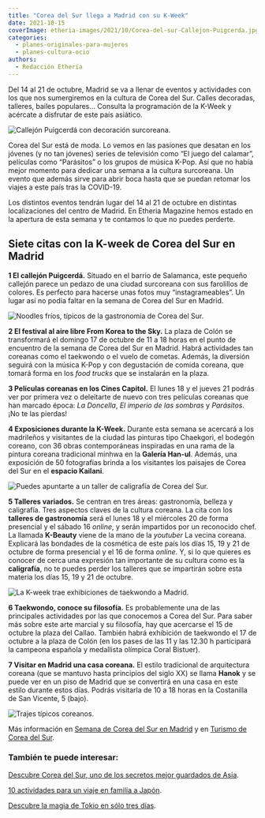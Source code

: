 ```yaml
---
title: "Corea del Sur llega a Madrid con su K-Week"
date: 2021-10-15
coverImage: etheria-images/2021/10/Corea-del-sur-Callejon-Puigcerda.jpg
categories: 
  - planes-originales-para-mujeres
  - planes-cultura-ocio
authors: 
  - Redacción Etheria
---
```


Del 14 al 21 de octubre, Madrid se va a llenar de eventos y actividades con los que nos sumergiremos en la cultura de Corea del Sur. Calles decoradas, talleres, bailes populares… Consulta la programación de la K-Week y acércate a disfrutar de este país asiático.

![Callejón Puigcerdá con decoración surcoreana.](etheria-images/2021/10/Corea-del-sur-Callejon-Puigcerda.jpg "Callejón Puigcerdá con decoración surcoreana. © Turismo de Corea")

Corea del Sur está de moda. Lo vemos en las pasiones que desatan en los jóvenes (y no 
tan jóvenes) series de televisión como “El juego del calamar”, películas como 
“Parásitos” o los grupos de música K-Pop. Así que no había mejor momento para dedicar 
una semana a la cultura surcoreana. Un evento que además sirve para abrir boca hasta que 
se puedan retomar los viajes a este país tras la COVID-19. 

Los distintos eventos tendrán lugar del 14 al 21 de octubre en distintas localizaciones 
del centro de Madrid. En Etheria Magazine hemos estado en la apertura de esta semana y 
te contamos lo que no puedes perderte. 

## Siete citas con la K-week de Corea del Sur en Madrid

**1 El callejón Puigcerdá.** Situado en el barrio de Salamanca, este pequeño callejón 
parece un pedazo de una ciudad surcoreana con sus farolillos de colores. Es perfecto 
para hacerse unas fotos muy “instagrameables”. Un lugar así no podía faltar en la semana 
de Corea del Sur en Madrid. 

![Noodles fríos, típicos de la gastronomía de Corea del Sur.](etheria-images/2021/10/corea-del-sur-gastronomia.jpg "Noodles fríos, típicos de la gastronomía de Corea del Sur.")

**2 El festival al aire libre From Korea to the Sky.** La plaza de Colón se transformará 
el domingo 17 de octubre de 11 a 18 horas en el punto de encuentro de la semana de Corea 
del Sur en Madrid. Habrá actividades tan coreanas como el taekwondo o el vuelo de 
cometas. Además, la diversión seguirá con la música K-Pop y con degustación de comida 
coreana, que tomará forma en los _food trucks_ que se instalarán en la plaza. 

**3 Películas coreanas en los Cines Capitol.** El lunes 18 y el jueves 21 podrás ver por 
primera vez o deleitarte de nuevo con tres películas coreanas que han marcado época: _La 
Doncella_, _El imperio de las sombras_ y _Parásitos_. ¡No te las pierdas! 

**4 Exposiciones durante la K-Week.** Durante esta semana se acercará a los madrileños y 
visitantes de la ciudad las pinturas tipo Chaekgori, el bodegón coreano, con 36 obras 
contemporáneas inspiradas en una rama de la pintura coreana tradicional minhwa en la 
**Galería Han-ul**. Además, una exposición de 50 fotografías brinda a los visitantes los 
paisajes de Corea del Sur en el **espacio Kailani**. 

![Puedes apuntarte a un taller de caligrafía de Corea del Sur.](etheria-images/2021/10/corea-del-sur-caligrafia.jpg "Puedes apuntarte a un taller de caligrafía de Corea del Sur.")

**5 Talleres variados.** Se centran en tres áreas: gastronomía, belleza y caligrafía. 
Tres aspectos claves de la cultura coreana. La cita con los **talleres de gastronomía** 
será el lunes 18 y el miércoles 20 de forma presencial y el sábado 16 _online_, y serán 
impartidos por un reconocido chef. La llamada **K-Beauty** viene de la mano de la 
_youtuber_ La vecina coreana. Explicará las bondades de la cosmética de este país los 
días 15, 19 y 21 de octubre de forma presencial y el 16 de forma _online_. Y, si lo que 
quieres es conocer de cerca una expresión tan importante de su cultura como es la 
**caligrafía**, no te puedes perder los talleres que se impartirán sobre esta materia 
los días 15, 19 y 21 de octubre. 

![La K-week trae exhibiciones de taekwondo a Madrid.](etheria-images/2021/10/corea-del-sur-taekwondo.jpg "La K-week trae exhibiciones de taekwondo a Madrid.")

**6 Taekwondo, conoce su filosofía.** Es probablemente una de las principales 
actividades por las que conocemos a Corea del Sur. Para saber más sobre este arte 
marcial y su filosofía, hay que acercarse el 15 de octubre la plaza del Callao. También 
habrá exhibición de taekwondo el 17 de octubre a la plaza de Colón (en los pases de las 
11 y las 12.30 h participará la campeona española y medallista olímpica Coral Bistuer). 

**7 Visitar en Madrid una casa coreana.** El estilo tradicional de arquitectura coreana 
(que se mantuvo hasta principios del siglo XX) se llama **Hanok** y se puede ver en un 
piso de Madrid que se convertirá en una casa en este estilo durante estos días. Podrás 
visitarla de 10 a 18 horas en la Costanilla de San Vicente, 5 (bajo). 

![Trajes típicos coreanos.](etheria-images/2021/10/corea-del-sur-traje-tradicional.jpg "Trajes típicos coreanos.")

Más información en [Semana de Corea del Sur en Madrid](https://k-week.com) y en [Turismo 
de Corea del Sur](http://www.visitkorea.or.kr). 

### También te puede interesar:

[Descubre Corea del Sur, uno de los secretos mejor guardados de 
Asia](https://etheriamagazine.com/2021/01/14/que-ver-hacer-en-corea-del-sur/). 

[10 actividades para un viaje en familia a 
Japón](https://etheriamagazine.com/2019/11/21/10-actividades-para-un-viaje-en-familia-a-japon/). 

[Descubre la magia de Tokio en sólo tres 
días](https://etheriamagazine.com/2021/07/28/que-hacer-3-dias-en-tokio-viajes-mujeres/).
